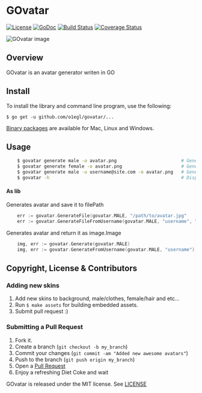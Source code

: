 # GOvatar
[![License](http://img.shields.io/:license-mit-blue.svg)](LICENSE)
[![GoDoc](https://godoc.org/github.com/o1egl/govatar?status.svg)](https://godoc.org/github.com/o1egl/govatar)
[![Build Status](http://img.shields.io/travis/o1egl/govatar.svg?style=flat-square)](https://travis-ci.org/o1egl/govatar)
[![Coverage Status](http://img.shields.io/coveralls/o1egl/govatar.svg?style=flat-square)](https://coveralls.io/r/o1egl/govatar)

![GOvatar image](files/avatars.jpg)

## Overview

GOvatar is an avatar generator writen in GO

## Install

To install the library and command line program, use the following:

```
$ go get -u github.com/o1egl/govatar/...
```

[Binary packages](https://github.com/o1egl/govatar/releases) are available for Mac, Linux and Windows.

## Usage

```bash
    $ govatar generate male -o avatar.png                        # Generates random avatar.png for male
    $ govatar generate female -o avatar.png                      # Generates random avatar.png for female
    $ govatar generate male -u username@site.com -o avatar.png   # Generates avatar.png for specified username
    $ govatar -h                                                 # Display help message
```

#### As lib

Generates avatar and save it to filePath

```go
    err := govatar.GenerateFile(govatar.MALE, "/path/to/avatar.jpg"
    err := govatar.GenerateFileFromUsername(govatar.MALE, "username", "/path/to/avatar.jpg")
````

Generates avatar and return it as image.Image

```go
    img, err := govatar.Generate(govatar.MALE)
    img, err := govatar.GenerateFromUsername(govatar.MALE, "username")
````


## Copyright, License & Contributors

### Adding new skins

1. Add new skins to background, male/clothes, female/hair and etc...
2. Run ``$ make assets`` for building embedded assets.
3. Submit pull request :)

### Submitting a Pull Request

1. Fork it.
2. Create a branch (`git checkout -b my_branch`)
3. Commit your changes (`git commit -am "Added new awesome avatars"`)
4. Push to the branch (`git push origin my_branch`)
5. Open a [Pull Request](https://github.com/o1egl/govatar/pulls)
6. Enjoy a refreshing Diet Coke and wait

GOvatar is released under the MIT license. See [LICENSE](LICENSE)

